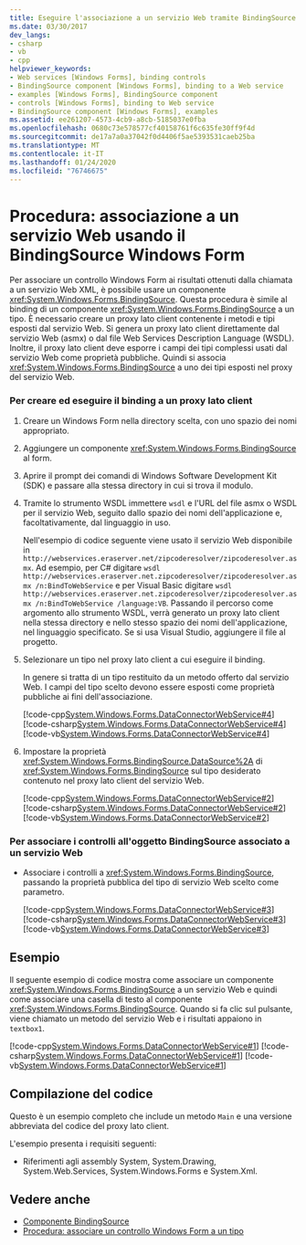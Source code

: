 ```yaml
---
title: Eseguire l'associazione a un servizio Web tramite BindingSource
ms.date: 03/30/2017
dev_langs:
- csharp
- vb
- cpp
helpviewer_keywords:
- Web services [Windows Forms], binding controls
- BindingSource component [Windows Forms], binding to a Web service
- examples [Windows Forms], BindingSource component
- controls [Windows Forms], binding to Web service
- BindingSource component [Windows Forms], examples
ms.assetid: ee261207-4573-4cb9-a8cb-5185037e0fba
ms.openlocfilehash: 0680c73e578577cf40158761f6c635fe30ff9f4d
ms.sourcegitcommit: de17a7a0a37042f0d4406f5ae5393531caeb25ba
ms.translationtype: MT
ms.contentlocale: it-IT
ms.lasthandoff: 01/24/2020
ms.locfileid: "76746675"
---
```

# <a name="how-to-bind-to-a-web-service-using-the-windows-forms-bindingsource"></a>Procedura: associazione a un servizio Web usando il BindingSource Windows Form
Per associare un controllo Windows Form ai risultati ottenuti dalla chiamata a un servizio Web XML, è possibile usare un componente <xref:System.Windows.Forms.BindingSource>. Questa procedura è simile al binding di un componente <xref:System.Windows.Forms.BindingSource> a un tipo. È necessario creare un proxy lato client contenente i metodi e tipi esposti dal servizio Web. Si genera un proxy lato client direttamente dal servizio Web (asmx) o dal file Web Services Description Language (WSDL). Inoltre, il proxy lato client deve esporre i campi dei tipi complessi usati dal servizio Web come proprietà pubbliche. Quindi si associa <xref:System.Windows.Forms.BindingSource> a uno dei tipi esposti nel proxy del servizio Web.  
  
### <a name="to-create-and-bind-to-a-client-side-proxy"></a>Per creare ed eseguire il binding a un proxy lato client  
  
1. Creare un Windows Form nella directory scelta, con uno spazio dei nomi appropriato.  
  
2. Aggiungere un componente <xref:System.Windows.Forms.BindingSource> al form.  
  
3. Aprire il prompt dei comandi di Windows Software Development Kit (SDK) e passare alla stessa directory in cui si trova il modulo.  
  
4. Tramite lo strumento WSDL immettere `wsdl` e l'URL del file asmx o WSDL per il servizio Web, seguito dallo spazio dei nomi dell'applicazione e, facoltativamente, dal linguaggio in uso.  
  
     Nell'esempio di codice seguente viene usato il servizio Web disponibile in `http://webservices.eraserver.net/zipcoderesolver/zipcoderesolver.asmx`. Ad esempio, per C# digitare `wsdl http://webservices.eraserver.net.zipcoderesolver/zipcoderesolver.asmx /n:BindToWebService` e per Visual Basic digitare `wsdl http://webservices.eraserver.net.zipcoderesolver/zipcoderesolver.asmx /n:BindToWebService /language:VB`. Passando il percorso come argomento allo strumento WSDL, verrà generato un proxy lato client nella stessa directory e nello stesso spazio dei nomi dell'applicazione, nel linguaggio specificato. Se si usa Visual Studio, aggiungere il file al progetto.  
  
5. Selezionare un tipo nel proxy lato client a cui eseguire il binding.  
  
     In genere si tratta di un tipo restituito da un metodo offerto dal servizio Web. I campi del tipo scelto devono essere esposti come proprietà pubbliche ai fini dell'associazione.  
  
     [!code-cpp[System.Windows.Forms.DataConnectorWebService#4](~/samples/snippets/cpp/VS_Snippets_Winforms/System.Windows.Forms.DataConnectorWebService/CPP/form1.cpp#4)]
     [!code-csharp[System.Windows.Forms.DataConnectorWebService#4](~/samples/snippets/csharp/VS_Snippets_Winforms/System.Windows.Forms.DataConnectorWebService/CS/form1.cs#4)]
     [!code-vb[System.Windows.Forms.DataConnectorWebService#4](~/samples/snippets/visualbasic/VS_Snippets_Winforms/System.Windows.Forms.DataConnectorWebService/VB/form1.vb#4)]  
  
6. Impostare la proprietà <xref:System.Windows.Forms.BindingSource.DataSource%2A> di <xref:System.Windows.Forms.BindingSource> sul tipo desiderato contenuto nel proxy lato client del servizio Web.  
  
     [!code-cpp[System.Windows.Forms.DataConnectorWebService#2](~/samples/snippets/cpp/VS_Snippets_Winforms/System.Windows.Forms.DataConnectorWebService/CPP/form1.cpp#2)]
     [!code-csharp[System.Windows.Forms.DataConnectorWebService#2](~/samples/snippets/csharp/VS_Snippets_Winforms/System.Windows.Forms.DataConnectorWebService/CS/form1.cs#2)]
     [!code-vb[System.Windows.Forms.DataConnectorWebService#2](~/samples/snippets/visualbasic/VS_Snippets_Winforms/System.Windows.Forms.DataConnectorWebService/VB/form1.vb#2)]  
  
### <a name="to-bind-controls-to-the-bindingsource-that-is-bound-to-a-web-service"></a>Per associare i controlli all'oggetto BindingSource associato a un servizio Web  
  
- Associare i controlli a <xref:System.Windows.Forms.BindingSource>, passando la proprietà pubblica del tipo di servizio Web scelto come parametro.  
  
     [!code-cpp[System.Windows.Forms.DataConnectorWebService#3](~/samples/snippets/cpp/VS_Snippets_Winforms/System.Windows.Forms.DataConnectorWebService/CPP/form1.cpp#3)]
     [!code-csharp[System.Windows.Forms.DataConnectorWebService#3](~/samples/snippets/csharp/VS_Snippets_Winforms/System.Windows.Forms.DataConnectorWebService/CS/form1.cs#3)]
     [!code-vb[System.Windows.Forms.DataConnectorWebService#3](~/samples/snippets/visualbasic/VS_Snippets_Winforms/System.Windows.Forms.DataConnectorWebService/VB/form1.vb#3)]  
  
## <a name="example"></a>Esempio  
 Il seguente esempio di codice mostra come associare un componente <xref:System.Windows.Forms.BindingSource> a un servizio Web e quindi come associare una casella di testo al componente <xref:System.Windows.Forms.BindingSource>. Quando si fa clic sul pulsante, viene chiamato un metodo del servizio Web e i risultati appaiono in `textbox1`.  
  
 [!code-cpp[System.Windows.Forms.DataConnectorWebService#1](~/samples/snippets/cpp/VS_Snippets_Winforms/System.Windows.Forms.DataConnectorWebService/CPP/form1.cpp#1)]
 [!code-csharp[System.Windows.Forms.DataConnectorWebService#1](~/samples/snippets/csharp/VS_Snippets_Winforms/System.Windows.Forms.DataConnectorWebService/CS/form1.cs#1)]
 [!code-vb[System.Windows.Forms.DataConnectorWebService#1](~/samples/snippets/visualbasic/VS_Snippets_Winforms/System.Windows.Forms.DataConnectorWebService/VB/form1.vb#1)]  
  
## <a name="compiling-the-code"></a>Compilazione del codice  
 Questo è un esempio completo che include un metodo `Main` e una versione abbreviata del codice del proxy lato client.  
  
 L'esempio presenta i requisiti seguenti:  
  
- Riferimenti agli assembly System, System.Drawing, System.Web.Services, System.Windows.Forms e System.Xml.  
  
## <a name="see-also"></a>Vedere anche

- [Componente BindingSource](bindingsource-component.md)
- [Procedura: associare un controllo Windows Form a un tipo](how-to-bind-a-windows-forms-control-to-a-type.md)
